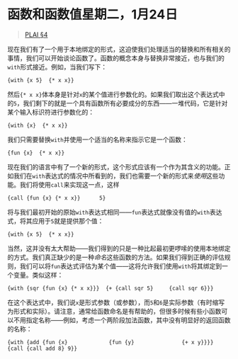# 函数和函数值星期二，1月24日

> [PLAI §4](plai.pdf#chapter.4 "函数简介")

现在我们有了一个用于本地绑定的形式，这迫使我们处理适当的替换和所有相关的事情，我们可以开始谈论函数了。函数的概念本身与替换非常接近，也与我们的`with`形式接近。例如，当我们写下：

```
{with {x 5}  {* x x}}
```

然后`{* x x}`体本身是针对`x`的某个值进行参数化的。如果我们取出这个表达式中的`5`，我们剩下的就是一个具有函数所有必要成分的东西——一堆代码，它是针对某个输入标识符进行参数化的：

```
{with {x}  {* x x}}
```

我们只需要替换`with`并使用一个适当的名称来指示它是一个函数：

```
{fun {x}  {* x x}}
```

现在我们的语言中有了一个新的形式，这个形式应该有一个作为其含义的功能。正如我们在`with`表达式的情况中所看到的，我们也需要一个新的形式来*使用*这些功能。我们将使用`call`来实现这一点，这样

```
{call {fun {x} {* x x}}      5}
```

将与我们最初开始的原始`with`表达式相同——`fun`表达式就像没有值的`with`表达式，将其应用于`5`就是提供那个值：

```
{with {x 5}  {* x x}}
```

当然，这并没有太大帮助——我们得到的只是一种比起最初更啰嗦的使用本地绑定的方式。我们真正缺少的是一种*命名*这些函数的方法。如果我们得到正确的评估规则，我们可以将`fun`表达式评估为某个值——这将允许我们使用`with`将其绑定到一个变量。类似这样：

```
{with {sqr {fun {x} {* x x}}}  {+ {call sqr 5}     {call sqr 6}}}
```

在这个表达式中，我们说`x`是形式参数（或参数），而`5`和`6`是实际参数（有时缩写为形式和实际）。请注意，通常给函数命名是有帮助的，但很多时候有些小函数可以不用指定名称——例如，考虑一个两阶段加法函数，其中没有明显好的返回函数的名称：

```
{with {add {fun {x}             {fun {y}               {+ x y}}}}  {call {call add 8} 9}}
```
